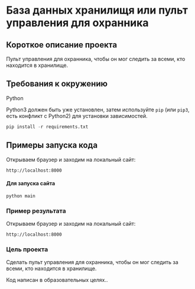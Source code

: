 # База данных хранилищя или пульт управления для охранника

## Короткое описание проекта

Пульт управления для охранника, чтобы он мог следить за всеми, кто находится в хранилище.


## Требования к окружению
Python

Python3 должен быть уже установлен,
затем используйте `pip` (или `pip3`, есть конфликт с Python2) для установки зависимостей.
```python
pip install -r requirements.txt
```




## Примеры запуска кода

Открываем браузер и заходим на локальный сайт:
```
http://localhost:8000
```



#### Для запуска сайта
```
python main
```

### Пример результата

Открываем браузер и заходим на локальный сайт:
```
http://localhost:8000
```


### Цель проекта
Cделать пульт управления для охранника, чтобы он мог следить за всеми, кто находится в хранилище.

Код написан в образовательных целях..
